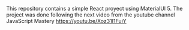 This repository contains a simple React proyect using MaterialUI 5.
The project was done following the next video from the youtube channel JavaScript Mastery
https://youtu.be/Xoz31I1FuiY